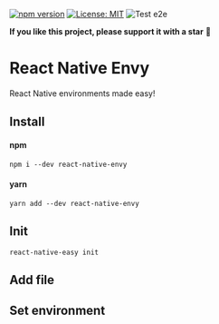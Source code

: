 [![npm version](https://img.shields.io/npm/v/react-native-envy)](https://badge.fury.io/js/react-native-envy)
[![License: MIT](https://img.shields.io/npm/l/una-language)](https://opensource.org/licenses/MIT)
![Test e2e](https://github.com/sergeyshpadyrev/react-native-envy/workflows/test-e2e/badge.svg?branch=main)

**If you like this project, please support it with a star** 🌟

# React Native Envy

React Native environments made easy!

## Install

#### npm

```
npm i --dev react-native-envy
```

#### yarn

```
yarn add --dev react-native-envy
```

## Init

```
react-native-easy init
```

## Add file

## Set environment
